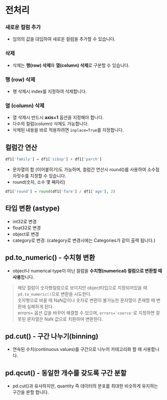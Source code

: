 # 전처리

### 새로운 컬럼 추가
- 임의의 값을 대입하여 새로운 컬럼을 추가할 수 있습니다.

### 삭제
- 삭제는 **행(row) 삭제**와 **열(column) 삭제**로 구분할 수 있습니다.
### 행 (row) 삭제
- 행 삭제시 index를 지정하여 삭제합니다.
### 열 (column) 삭제
- 열 삭제시 반드시 **axis=1** 옵션을 지정해야 합니다.
- 다수의 컬럼(column) 삭제도 가능합니다.
- 삭제된 내용을 바로 적용하려면 `inplace=True`를 지정합니다.

## 컬럼간 연산

```python
df1['family'] = df1['sibsp'] + df1['parch']
```
- 문자열의 합 (이어붙히기)도 가능하며, 컬럼간 연산시 round()를 사용하여 소수점 자릿수를 지정할 수 있습니다.
- round(숫자, 소수 몇 째자리)
```python
df1['round'] = round(df1['fare'] / df1['age'], 2)
```

## 타입 변환 (astype)
- int32로 변경
- float32로 변경
- object로 변경
- category로 변경. (category로 변경시에는 Categories가 같이 출력 됩니다.)

## pd.to_numeric() - 수치형 변환
- object나 numerical type이 아닌 컬럼을 **수치형(numerical) 컬럼으로 변환할 때 사용**합니다.

> 해당 컬럼이 숫자형컬럼으로 보이지만 object타입으로 지정되어있을 때 `pd.to_numeric()`으로 변환을 시도한다. </br>
> 숫자형으로 바꿀 때 NaN값이나 숫자로 변환이 불가능한 문자열이 존재할 때 변환에 실패하게 된다. </br>
> errors= 옵션 값을 바꾸어 해결할 수 있으며, `errors='coerce'`로 지정하면 잘못된 문자열은 NaN 값으로 치환하여 변환한다.

## pd.cut() - 구간 나누기(binning)
- 연속된 수치(continuous values)를 구간으로 나누어 카테고리화 할 때 사용합니다.

## pd.qcut() - 동일한 개수를 갖도록 구간 분할
- pd.cut()과 유사하지만, quantity 즉 데이터의 분포를 최대한 비슷하게 유지하는 구간을 분할 합니다.